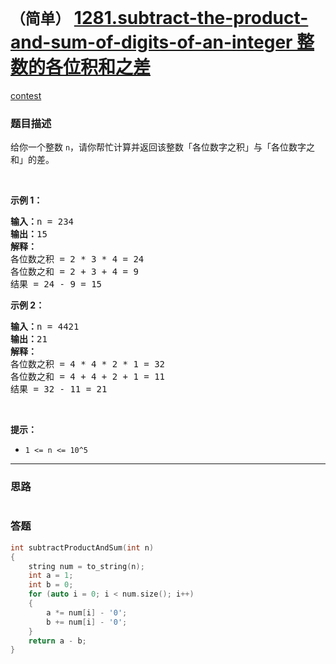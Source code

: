 # `（简单）` [1281.subtract-the-product-and-sum-of-digits-of-an-integer 整数的各位积和之差](https://leetcode-cn.com/problems/subtract-the-product-and-sum-of-digits-of-an-integer/)

[contest](https://leetcode-cn.com/contest/weekly-contest-166/problems/subtract-the-product-and-sum-of-digits-of-an-integer/)

### 题目描述
<p>给你一个整数&nbsp;<code>n</code>，请你帮忙计算并返回该整数「各位数字之积」与「各位数字之和」的差。</p>

<p>&nbsp;</p>

<p><strong>示例 1：</strong></p>

<pre><strong>输入：</strong>n = 234
<strong>输出：</strong>15 
<strong>解释：</strong>
各位数之积 = 2 * 3 * 4 = 24 
各位数之和 = 2 + 3 + 4 = 9 
结果 = 24 - 9 = 15
</pre>

<p><strong>示例 2：</strong></p>

<pre><strong>输入：</strong>n = 4421
<strong>输出：</strong>21
<strong>解释： 
</strong>各位数之积 = 4 * 4 * 2 * 1 = 32 
各位数之和 = 4 + 4 + 2 + 1 = 11 
结果 = 32 - 11 = 21
</pre>

<p>&nbsp;</p>

<p><strong>提示：</strong></p>

<ul>
	<li><code>1 &lt;= n &lt;= 10^5</code></li>
</ul>


---
### 思路
```
```



### 答题
``` C++
int subtractProductAndSum(int n) 
{
    string num = to_string(n);
    int a = 1;
    int b = 0;
    for (auto i = 0; i < num.size(); i++)
    {
        a *= num[i] - '0';
        b += num[i] - '0';
    }
    return a - b;
}
```




